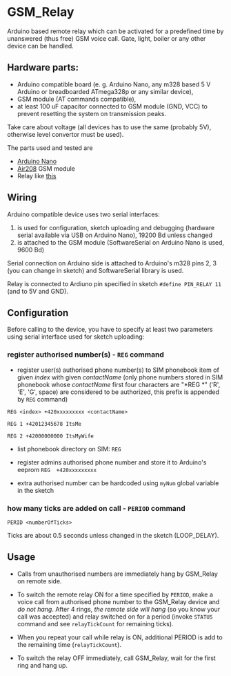 # GSM_Relay
Arduino based remote relay which can be activated for a predefined time by unanswered (thus free) GSM voice call. 
Gate, light, boiler or any other device can be handled.

## Hardware parts:

- Arduino compatible board (e. g.  Arduino Nano, any m328 based 5 V Arduino or breadboarded ATmega328p or any similar device), 
- GSM module (AT commands compatible),
- at least 100 uF capacitor connected to  GSM module (GND, VCC) to prevent resetting the system on transmission peaks.

Take care about voltage (all devices has to use the same (probably 5V), otherwise level convertor must be used). 

The parts used and tested are
- [Arduino Nano](http://store.arduino.cc/products/arduino-nano)
- [Air208](https://fccid.io/2AEGG-AIR208/User-Manual/User-Manual-3829903) GSM module
- Relay like [this](https://arduinogetstarted.com/tutorials/arduino-relay)



## Wiring 
Arduino compatible device uses two serial interfaces: 
1. is used for configuration, sketch uploading and debugging (hardware serial available via USB on Arduino Nano), 19200 Bd unless changed
2. is attached to the GSM module (SoftwareSerial on Arduino Nano is used, 9600 Bd)
 
Serial connection on Arduino side is attached to Arduino's m328 pins 2, 3 (you can change in sketch) and SoftwareSerial library is used. 

Relay is connected to Ardiuno pin specified in sketch `#define PIN_RELAY 11` (and to 5V and GND).



## Configuration
Before calling to the device, you have to specify at least two parameters using serial interface used for sketch uploading:

### register authorised number(s) -  `REG` command

- register user(s)  authorised phone number(s) to SIM phonebook item of given *index* with given *contactName* (only phone numbers stored in SIM phonebook whose *contactName*  first four characters are  "*REG *" ('R', 'E', 'G', space) are considered to be authorized, this prefix is appended by `REG` command)

`REG <index> +420xxxxxxxxx <contactName>`

`REG 1 +42012345678 ItsMe`

`REG 2 +42000000000 ItsMyWife`

- list phonebook directory on SIM:
`REG` 

- register admins authorised phone number and store it to Arduino's eeprom 
`REG  +420xxxxxxxxx`

- extra authorised number can be hardcoded using `myNum` global variable in the sketch
        

### how many ticks are added on call - `PERIOD` command

`PERID <numberOfTicks>`

Ticks are about 0.5 seconds unless changed in the sketch (LOOP_DELAY).


 ## Usage


- Calls from unauthorised numbers are immediately hang by GSM_Relay on remote side.


- To switch the remote relay ON for a time specified by `PERIOD`, make a voice call from authorised phone number to the GSM_Relay device and *do not hang*. 
After 4 rings, *the remote side will hang* (so you know your call was accepted) and relay switched on for a period (invoke `STATUS` command and see `relayTickCount` for remaining ticks).

- When you repeat your call while relay is ON, additional PERIOD is add to the remaining time (`relayTickCount`).

- To switch the relay OFF immediately, call GSM_Relay, wait for the first ring and hang up.







